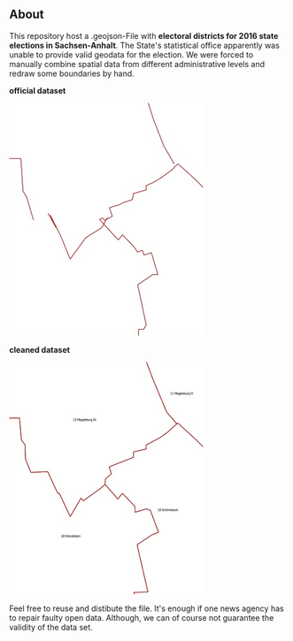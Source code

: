 ## About

This repository host a .geojson-File with **electoral districts for 2016 state elections in Sachsen-Anhalt**.
The State's statistical office apparently was unable to provide valid geodata for the election.
We were forced to manually combine spatial data from different administrative levels and redraw some boundaries by hand.

**official dataset**

![pre](before.jpg?raw=true "official dataset")

**cleaned dataset**

![post](after.jpg?raw=true "cleaned dataset")

Feel free to reuse and distibute the file. It's enough if one news agency has to repair faulty open data.
Although, we can of course not guarantee the validity of the data set.

